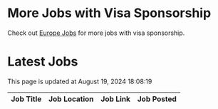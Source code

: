 # More Jobs with Visa Sponsorship

Check out [Europe Jobs](https://github.com/sureshparimi/europejobs#latest-jobs) for more jobs with visa sponsorship.

# Latest Jobs

This page is updated at August 19, 2024 18:08:19

| Job Title | Job Location | Job Link | Job Posted |
| --- | --- | --- | --- |
